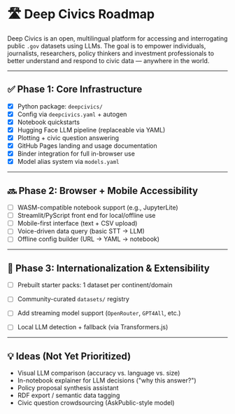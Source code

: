 
# 🛣️ Deep Civics Roadmap

Deep Civics is an open, multilingual platform for accessing and interrogating public `.gov` datasets using LLMs. The goal is to empower individuals, journalists, researchers, policy thinkers and investment professionals to better understand and respond to civic data — anywhere in the world.

---

## ✅ Phase 1: Core Infrastructure

- [x] Python package: `deepcivics/`
- [x] Config via `deepcivics.yaml` + autogen
- [x] Notebook quickstarts 
- [x] Hugging Face LLM pipeline (replaceable via YAML)
- [x] Plotting + civic question answering
- [x] GitHub Pages landing and usage documentation
- [x] Binder integration for full in-browser use
- [x] Model alias system via `models.yaml`

---

## 🔜 Phase 2: Browser + Mobile Accessibility

- [ ] WASM-compatible notebook support (e.g., JupyterLite)
- [ ] Streamlit/PyScript front end for local/offline use
- [ ] Mobile-first interface (text + CSV upload)
- [ ] Voice-driven data query (basic STT → LLM)
- [ ] Offline config builder (URL → YAML → notebook)

---

## 🔭 Phase 3: Internationalization & Extensibility

- [ ] Prebuilt starter packs: 1 dataset per continent/domain
- [ ] Community-curated `datasets/` registry
- [ ] Add streaming model support (`OpenRouter`, `GPT4All`, etc.)
- [ ] Local LLM detection + fallback (via Transformers.js)


---

## 💡 Ideas (Not Yet Prioritized)

- Visual LLM comparison (accuracy vs. language vs. size)
- In-notebook explainer for LLM decisions ("why this answer?")
- Policy proposal synthesis assistant
- RDF export / semantic data tagging
- Civic question crowdsourcing (AskPublic-style model)
